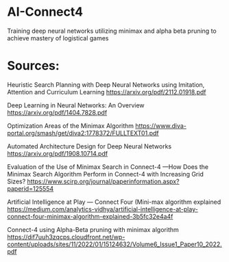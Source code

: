 # AI-Connect4
Training deep neural networks utilizing minimax and alpha beta pruning to achieve mastery of logistical games

# Sources:
Heuristic Search Planning with Deep Neural Networks using Imitation, Attention and Curriculum Learning
https://arxiv.org/pdf/2112.01918.pdf

Deep Learning in Neural Networks: An Overview
https://arxiv.org/pdf/1404.7828.pdf

Optimization Areas of the Minimax Algorithm
https://www.diva-portal.org/smash/get/diva2:1778372/FULLTEXT01.pdf

Automated Architecture Design for Deep Neural Networks
https://arxiv.org/pdf/1908.10714.pdf

Evaluation of the Use of Minimax Search in Connect-4
—How Does the Minimax Search Algorithm Perform in Connect-4 with Increasing Grid Sizes?
https://www.scirp.org/journal/paperinformation.aspx?paperid=125554

Artificial Intelligence at Play — Connect Four (Mini-max algorithm explained
https://medium.com/analytics-vidhya/artificial-intelligence-at-play-connect-four-minimax-algorithm-explained-3b5fc32e4a4f

Connect-4 using Alpha-Beta pruning with minimax algorithm
https://dif7uuh3zqcps.cloudfront.net/wp-content/uploads/sites/11/2022/01/15124632/Volume6_Issue1_Paper10_2022.pdf


